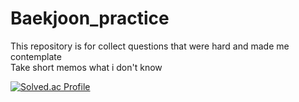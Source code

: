 # Baekjoon_practice
This repository is for collect questions that were hard and made me contemplate  
Take short memos what i don't know  
  
  
    
      
       
     
     
[![Solved.ac Profile](http://mazassumnida.wtf/api/generate_badge?boj=ya8406)](https://solved.ac/ya8406)
